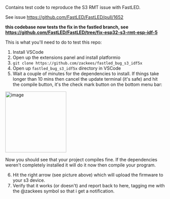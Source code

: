 Contains test code to reproduce the S3 RMT issue with FastLED.

See issue https://github.com/FastLED/FastLED/pull/1652

**this codebase now tests the fix in the fastled branch, see https://github.com/FastLED/FastLED/tree/fix-esp32-s3-rmt-esp-idf-5**

This is what you'll need to do to test this repo:

  1. Install VSCode
  2. Open up the extensions panel and install platformio
  3. `git clone https://github.com/zackees/fastled_bug_s3_idf5x`
  4. Open up `fastled_bug_s3_idf5x` directory in VSCode
  5. Wait a couple of minutes for the dependencies to install. If things take longer than 10 mins then cancel the update terminal (it's safe) and hit the compile button, it's the check mark button on the bottom menu bar:
  
  
<img width="192" alt="image" src="https://github.com/user-attachments/assets/bb3b8046-ecde-4008-b16f-19e572852b94">

Now you should see that your project compiles fine. If the dependencies weren't completely installed it will do it now then compile your program.

  6. Hit the right arrow (see picture above) which will upload the firmware to your s3 device.
  7. Verify that it works (or doesn't) and report back to here, tagging me with the @zackees symbol so that i get a notification.


  
